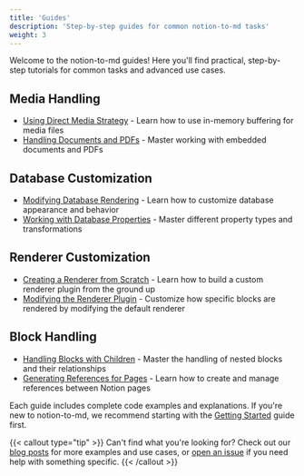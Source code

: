 ```yaml
---
title: 'Guides'
description: 'Step-by-step guides for common notion-to-md tasks'
weight: 3
---
```


Welcome to the notion-to-md guides! Here you'll find practical, step-by-step tutorials for common tasks and advanced use cases.

## Media Handling

- [Using Direct Media Strategy](how-to-use-direct-media-strategy) - Learn how to use in-memory buffering for media files
- [Handling Documents and PDFs](how-to-handle-documents-in-notion) - Master working with embedded documents and PDFs

## Database Customization

- [Modifying Database Rendering](how-to-modify-notion-database) - Learn how to customize database appearance and behavior
- [Working with Database Properties](how-to-modify-notion-database#working-with-property-types) - Master different property types and transformations

## Renderer Customization

- [Creating a Renderer from Scratch](how-to-create-renderer-from-scratch) - Learn how to build a custom renderer plugin from the ground up
- [Modifying the Renderer Plugin](how-to-modify-renderer-plugin) - Customize how specific blocks are rendered by modifying the default renderer

## Block Handling

- [Handling Blocks with Children](how-to-handle-blocks-with-children) - Master the handling of nested blocks and their relationships
- [Generating References for Pages](how-to-generate-references-for-page) - Learn how to create and manage references between Notion pages

Each guide includes complete code examples and explanations. If you're new to notion-to-md, we recommend starting with the [Getting Started](../) guide first.

{{< callout type="tip" >}}
Can't find what you're looking for? Check out our [blog posts](../../../blog) for more examples and use cases, or [open an issue](https://github.com/souvikinator/notion-to-md/issues) if you need help with something specific.
{{< /callout >}}
